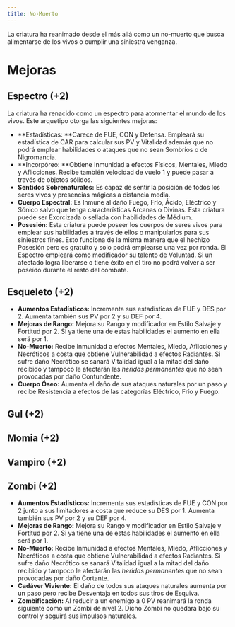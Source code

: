 ```yaml
---
title: No-Muerto
---
```


La criatura ha reanimado desde el más allá como un no-muerto que busca alimentarse de los vivos o cumplir una siniestra venganza.

# Mejoras

## Espectro (+2)

La criatura ha renacido como un espectro para atormentar el mundo de los vivos. Este arquetipo otorga las siguientes mejoras:

- **Estadísticas: **Carece de FUE, CON y Defensa. Empleará su estadística de CAR para calcular sus PV y Vitalidad además que no podrá emplear habilidades o ataques que no sean Sombríos o de Nigromancia.
- **Incorpóreo: **Obtiene Inmunidad a efectos Físicos, Mentales, Miedo y Aflicciones. Recibe también velocidad de vuelo 1 y puede pasar a través de objetos sólidos.
- **Sentidos Sobrenaturales:** Es capaz de sentir la posición de todos los seres vivos y presencias mágicas a distancia media.
- **Cuerpo Espectral:** Es Inmune al daño Fuego, Frío, Ácido, Eléctrico y Sónico salvo que tenga características Arcanas o Divinas. Esta criatura puede ser Exorcizada o sellada con habilidades de Médium.
- **Posesión:** Esta criatura puede poseer los cuerpos de seres vivos para emplear sus habilidades a través de ellos o manipularlos para sus siniestros fines. Esto funciona de la misma manera que el hechizo Posesión pero es gratuito y solo podrá emplearse una vez por ronda. El Espectro empleará como modificador su talento de Voluntad. Si un afectado logra liberarse o tiene éxito en el tiro no podrá volver a ser poseído durante el resto del combate.

## Esqueleto (+2)

- **Aumentos Estadísticos:** Incrementa sus estadísticas de FUE y DES por 2. Aumenta también sus PV por 2 y su DEF por 4.
- **Mejoras de Rango:** Mejora su Rango y modificador en Estilo Salvaje y Fortitud por 2. Si ya tiene una de estas habilidades el aumento en ella será por 1. 
- **No-Muerto:** Recibe Inmunidad a efectos Mentales, Miedo, Aflicciones y Necróticos a costa que obtiene Vulnerabilidad a efectos Radiantes. Si sufre daño Necrótico se sanará Vitalidad igual a la mitad del daño recibido y tampoco le afectarán las *heridas permanentes* que no sean provocadas por daño Contundente.
- **Cuerpo Óseo:** Aumenta el daño de sus ataques naturales por un paso y recibe Resistencia a efectos de las categorías Eléctrico, Frío y Fuego. 

## Gul (+2)

## Momia (+2)

## Vampiro (+2)

## Zombi (+2)

- **Aumentos Estadísticos:** Incrementa sus estadísticas de FUE y CON por 2 junto a sus limitadores a costa que reduce su DES por 1. Aumenta también sus PV por 2 y su DEF por 4.
- **Mejoras de Rango:** Mejora su Rango y modificador en Estilo Salvaje y Fortitud por 2. Si ya tiene una de estas habilidades el aumento en ella será por 1. 
- **No-Muerto:** Recibe Inmunidad a efectos Mentales, Miedo, Aflicciones y Necróticos a costa que obtiene Vulnerabilidad a efectos Radiantes. Si sufre daño Necrótico se sanará Vitalidad igual a la mitad del daño recibido y tampoco le afectarán las *heridas permanentes* que no sean provocadas por daño Cortante.
- **Cadáver Viviente:** El daño de todos sus ataques naturales aumenta por un paso pero recibe Desventaja en todos sus tiros de Esquiva. 
- **Zombificación:** Al reducir a un enemigo a 0 PV reanimará la ronda siguiente como un Zombi de nivel 2. Dicho Zombi no quedará bajo su control y seguirá sus impulsos naturales.